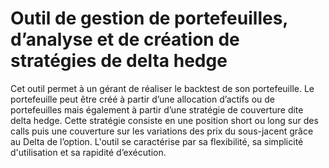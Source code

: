 # Outil de gestion de portefeuilles, d’analyse et de création de stratégies de delta hedge 

Cet outil permet à un gérant de réaliser le backtest de son portefeuille. Le portefeuille peut être créé à partir d’une allocation d’actifs ou de portefeuilles mais également à partir d’une stratégie de couverture dite delta hedge. Cette stratégie consiste en une position short ou long sur des calls puis une couverture sur les variations des prix du sous-jacent grâce au Delta de l’option. L'outil se caractérise par sa flexibilité, sa simplicité d'utilisation et sa rapidité d’exécution.
